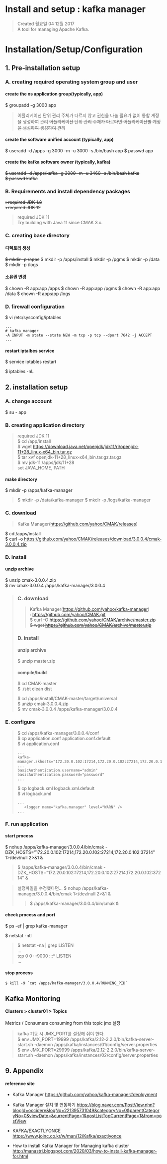 # Install and setup : kafka manager

>Created 월요일 04 12월 2017  
A tool for managing Apache Kafka.

# Installation/Setup/Configuration

## 1. Pre-installation setup

### A. creating required operating system group and user

#### create the os application group(typically, app)  
$ groupadd -g 3000 app

> 어플리케이션 단위 관리 주체가 다르지 않고 권한을 나눌 필요가 없어 통합 계정을 생성하여 관리
> ~~어플리케이션 단위 관리 주체가 다르다면 어플리케이션별 계정을 생성하여 생성하여 관리~~

#### create the software unified account (typically, app)
$ useradd -d /apps -g 3000 -m -u 3000 -s /bin/bash app
$ passwd app

#### create the kafka software owner (typically, kafka)  
~~$ useradd -d /apps/kafka -g 3000 -m -u 3460 -s /bin/bash kafka  
$ passwd kafka~~

### B. Requirements and install dependency packages
~~>required JDK 1.8~~  
~~>required JDK 12~~  
>required JDK 11  
Try building with Java 11 since CMAK 3.x.

### C. creating base directory

#### 디렉토리 생성
~~$ mkdir -p /apps~~
$ mkdir -p /apps/install
$ mkdir -p /pgms
$ mkdir -p /data
$ mkdir -p /logs

#### 소유권 변경
$ chown -R app:app /apps
$ chown -R app:app /pgms
$ chown -R app:app /data
$ chown -R app:app /logs

### D. firewall configuration

$ vi /etc/sysconfig/iptables  
```
...  
# kafka manager 
-A INPUT -m state --state NEW -m tcp -p tcp --dport 7642 -j ACCEPT  
...
```

#### restart iptalbes service  
$ service iptables restart

$ iptables -nL

## 2. installation setup

### A. change account

$ su - app

### B. creating application directory
>required JDK 11  
>$ cd /app/install  
>$ wget https://download.java.net/openjdk/jdk11/ri/openjdk-11+28_linux-x64_bin.tar.gz  
>$ tar xvf openjdk-11+28_linux-x64_bin.tar.gz.tar.gz  
>$ mv jdk-11 /apps/jdk/11+28  
>set JAVA_HOME, PATH  

#### make directory
$ mkdir -p /apps/kafka-manager
>$ mkdir -p /data/kafka-manager
$ mkdir -p /logs/kafka-manager

### C. download
>Kafka Manager(https://github.com/yahoo/CMAK/releases)  

$ cd /apps/install  
$ curl -o https://github.com/yahoo/CMAK/releases/download/3.0.0.4/cmak-3.0.0.4.zip

### D. install

#### unzip archive  
$ unzip cmak-3.0.0.4.zip  
$ mv cmak-3.0.0.4 /apps/kafka-manager/3.0.0.4

>### C. download
>>Kafka Manager(https://github.com/yahoo/kafka-manager)  
>> : https://github.com/yahoo/CMAK.git  
>$ curl -O https://github.com/yahoo/CMAK/archive/master.zip  
>~~$ wget https://github.com/yahoo/CMAK/archive/master.zip~~  
>
>### D. install
>
>#### unzip archive  
>$ unzip master.zip  
>
>#### compile/build
>$ cd CMAK-master  
>$ ./sbt clean dist  
>
>$ cd /apps/install/CMAK-master/target/universal  
>$ unzip cmak-3.0.0.4.zip  
>$ mv cmak-3.0.0.4 /apps/kafka-manager/3.0.0.4

### E. configure
>$ cd /apps/kafka-manager/3.0.0.4/conf  
>$ cp application.conf application.conf.default  
>$ vi application.conf  
>```
>...
>kafka-manager.zkhosts="172.20.0.102:17214,172.20.0.102:27214,172.20.0.102:37214"
>...
>basicAuthentication.username="admin"  
>basicAuthentication.password="password"
>...
>```
>
>$ cp logback.xml logback.xml.default  
>$ vi logback.xml  
>```
>...
>    <logger name="kafka.manager" level="WARN" />
>...
>```

### F. run application

#### start process
$ nohup /apps/kafka-manager/3.0.0.4/bin/cmak -DZK_HOSTS=”172.20.0.102:17214,172.20.0.102:27214,172.20.0.102:37214″ 1>/dev/null 2>&1 &  
>$ /apps/kafka-manager/3.0.0.4/bin/cmak -DZK_HOSTS=”172.20.0.102:17214,172.20.0.102:27214,172.20.0.102:37214″ &  

>설정파일을 수정했다면...
>$ nohup /apps/kafka-manager/3.0.0.4/bin/cmak 1>/dev/null 2>&1 &  
>>$ /apps/kafka-manager/3.0.0.4/bin/cmak &  

#### check process and port
$ ps -ef | grep kafka-manager  

$ netstat -ntl
>$ netstat -na | grep LISTEN  
>...  
tcp        0      0 :::9000                     :::*                        LISTEN      
...

#### stop process
```
$ kill -9 `cat /apps/kafka-manager/3.0.0.4/RUNNING_PID`
```
## Kafka Monitoring

#### Clusters > cluster01 > Topics
Metrics / Consumers consuming from this topic jmx 설정

> kafka 기동 시 JMX_PORT를 설정해 줘야 한다.  
$ env JMX_PORT=19999 /apps/kafka/2.12-2.2.0/bin/kafka-server-start.sh -daemon /apps/kafka/instances/01/config/server.properties  
$ env JMX_PORT=29999 /apps/kafka/2.12-2.2.0/bin/kafka-server-start.sh -daemon /apps/kafka/instances/02/config/server.properties

## 9. Appendix

#### reference site

+ Kafka Manager
https://github.com/yahoo/kafka-manager#deployment

+ Kafka Manager 설치 및 연동하기
https://blog.naver.com/PostView.nhn?blogId=occidere&logNo=221395731049&categoryNo=0&parentCategoryNo=0&viewDate=&currentPage=1&postListTopCurrentPage=1&from=postView

+ KAFKA/EXACTLYONCE  
https://www.joinc.co.kr/w/man/12/Kafka/exactlyonce  

+ How to install Kafka Manager for Managing kafka cluster  
http://manastri.blogspot.com/2020/03/how-to-install-kafka-manager-for.html



